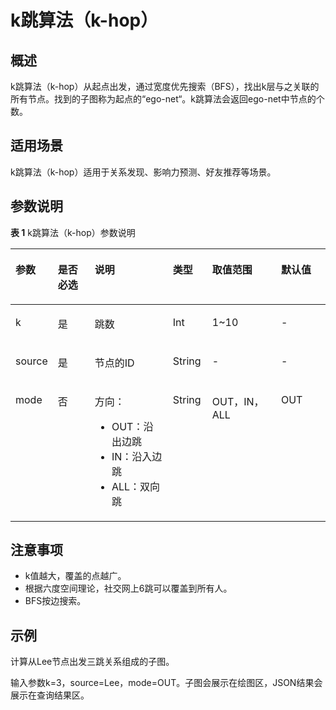 # k跳算法（k-hop）<a name="ges_01_0034"></a>

## 概述<a name="section204471932366"></a>

k跳算法（k-hop）从起点出发，通过宽度优先搜索（BFS），找出k层与之关联的所有节点。找到的子图称为起点的“ego-net“。k跳算法会返回ego-net中节点的个数。

## 适用场景<a name="section5149232895640"></a>

k跳算法（k-hop）适用于关系发现、影响力预测、好友推荐等场景。

## 参数说明<a name="section18154105319710"></a>

**表 1**  k跳算法（k-hop）参数说明

<a name="table9438140783"></a>
<table><thead align="left"><tr id="row104385017818"><th class="cellrowborder" valign="top" width="12%" id="mcps1.2.7.1.1"><p id="p164384014819"><a name="p164384014819"></a><a name="p164384014819"></a>参数</p>
</th>
<th class="cellrowborder" valign="top" width="12%" id="mcps1.2.7.1.2"><p id="p143812016818"><a name="p143812016818"></a><a name="p143812016818"></a>是否必选</p>
</th>
<th class="cellrowborder" valign="top" width="25.15%" id="mcps1.2.7.1.3"><p id="p070711912812"><a name="p070711912812"></a><a name="p070711912812"></a>说明</p>
</th>
<th class="cellrowborder" valign="top" width="12.520000000000001%" id="mcps1.2.7.1.4"><p id="p6151173011175"><a name="p6151173011175"></a><a name="p6151173011175"></a>类型</p>
</th>
<th class="cellrowborder" valign="top" width="22.33%" id="mcps1.2.7.1.5"><p id="p4438901986"><a name="p4438901986"></a><a name="p4438901986"></a>取值范围</p>
</th>
<th class="cellrowborder" valign="top" width="16%" id="mcps1.2.7.1.6"><p id="p29310607141819"><a name="p29310607141819"></a><a name="p29310607141819"></a>默认值</p>
</th>
</tr>
</thead>
<tbody><tr id="row7439180683"><td class="cellrowborder" valign="top" width="12%" headers="mcps1.2.7.1.1 "><p id="p1143990987"><a name="p1143990987"></a><a name="p1143990987"></a>k</p>
</td>
<td class="cellrowborder" valign="top" width="12%" headers="mcps1.2.7.1.2 "><p id="p82629131588"><a name="p82629131588"></a><a name="p82629131588"></a>是</p>
</td>
<td class="cellrowborder" valign="top" width="25.15%" headers="mcps1.2.7.1.3 "><p id="p443910016812"><a name="p443910016812"></a><a name="p443910016812"></a>跳数</p>
</td>
<td class="cellrowborder" valign="top" width="12.520000000000001%" headers="mcps1.2.7.1.4 "><p id="p131511230151712"><a name="p131511230151712"></a><a name="p131511230151712"></a>Int</p>
</td>
<td class="cellrowborder" valign="top" width="22.33%" headers="mcps1.2.7.1.5 "><p id="p5439601785"><a name="p5439601785"></a><a name="p5439601785"></a>1~10</p>
</td>
<td class="cellrowborder" valign="top" width="16%" headers="mcps1.2.7.1.6 "><p id="p25348953141819"><a name="p25348953141819"></a><a name="p25348953141819"></a>-</p>
</td>
</tr>
<tr id="row144392001589"><td class="cellrowborder" valign="top" width="12%" headers="mcps1.2.7.1.1 "><p id="p543916014814"><a name="p543916014814"></a><a name="p543916014814"></a>source</p>
</td>
<td class="cellrowborder" valign="top" width="12%" headers="mcps1.2.7.1.2 "><p id="p11262161310820"><a name="p11262161310820"></a><a name="p11262161310820"></a>是</p>
</td>
<td class="cellrowborder" valign="top" width="25.15%" headers="mcps1.2.7.1.3 "><p id="p104392003812"><a name="p104392003812"></a><a name="p104392003812"></a>节点的ID</p>
</td>
<td class="cellrowborder" valign="top" width="12.520000000000001%" headers="mcps1.2.7.1.4 "><p id="p17152163017175"><a name="p17152163017175"></a><a name="p17152163017175"></a>String</p>
</td>
<td class="cellrowborder" valign="top" width="22.33%" headers="mcps1.2.7.1.5 "><p id="p143915011811"><a name="p143915011811"></a><a name="p143915011811"></a>-</p>
</td>
<td class="cellrowborder" valign="top" width="16%" headers="mcps1.2.7.1.6 "><p id="p39999332141819"><a name="p39999332141819"></a><a name="p39999332141819"></a>-</p>
</td>
</tr>
<tr id="row10862634141528"><td class="cellrowborder" valign="top" width="12%" headers="mcps1.2.7.1.1 "><p id="p7458176141528"><a name="p7458176141528"></a><a name="p7458176141528"></a>mode</p>
</td>
<td class="cellrowborder" valign="top" width="12%" headers="mcps1.2.7.1.2 "><p id="p132526141528"><a name="p132526141528"></a><a name="p132526141528"></a>否</p>
</td>
<td class="cellrowborder" valign="top" width="25.15%" headers="mcps1.2.7.1.3 "><p id="p10734685141528"><a name="p10734685141528"></a><a name="p10734685141528"></a>方向：</p>
<a name="ul61647365181433"></a><a name="ul61647365181433"></a><ul id="ul61647365181433"><li>OUT：沿出边跳</li><li>IN：沿入边跳</li><li>ALL：双向跳</li></ul>
</td>
<td class="cellrowborder" valign="top" width="12.520000000000001%" headers="mcps1.2.7.1.4 "><p id="p515263051719"><a name="p515263051719"></a><a name="p515263051719"></a>String</p>
</td>
<td class="cellrowborder" valign="top" width="22.33%" headers="mcps1.2.7.1.5 "><p id="p64203189141528"><a name="p64203189141528"></a><a name="p64203189141528"></a>OUT，IN，ALL</p>
</td>
<td class="cellrowborder" valign="top" width="16%" headers="mcps1.2.7.1.6 "><p id="p18720472141819"><a name="p18720472141819"></a><a name="p18720472141819"></a>OUT</p>
</td>
</tr>
</tbody>
</table>

## 注意事项<a name="section3956161017109"></a>

-   k值越大，覆盖的点越广。
-   根据六度空间理论，社交网上6跳可以覆盖到所有人。
-   BFS按边搜索。

## 示例<a name="section9539286457"></a>

计算从Lee节点出发三跳关系组成的子图。

输入参数k=3，source=Lee，mode=OUT。子图会展示在绘图区，JSON结果会展示在查询结果区。

